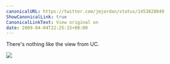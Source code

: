 ```yaml
---
canonicalURL: https://twitter.com/jmjordan/status/1453828849
ShowCanonicalLink: true
CanonicalLinkText: View original on
date: 2009-04-04T22:25:15+00:00
---
```

There's nothing like the view from UC.

![](/images/1453828849-4765066.jpg)